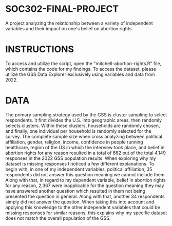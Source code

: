 # SOC302-FINAL-PROJECT
A project analyzing the relationship between a variety of independent variables and their impact on one's belief on abortion rights. 

# INSTRUCTIONS
To access and utilize the script, open the "mitchell-abortion-rights.R" file, which contains the code for my findings. To access the dataset, please utilize the GSS Data Explorer exclusively using variables and data from 2022.

# DATA
The primary sampling strategy used by the GSS is cluster sampling to select respondents. It first divides the U.S. into geographic areas, then randomly selects clusters. Within these clusters, households are randomly chosen, and finally, one individual per household is randomly selected for the survey. The complete sample size when cross analyzing between political affiliation, gender, religion, income, confidence in people running healthcare, region of the US in which the interview took place, and belief in abortion rights for any reason resulted in a total of 662 out of the total 4,149 responses in the 2022 GSS population results. When exploring why my dataset is missing responses I noticed a few different explanations. To begin with, in one of my independent variables, political affiliation, 35 respondents did not answer this question meaning we cannot include them. Along with that, in regard to my dependent variable, belief in abortion rights for any reason, 2,367 were inapplicable for the question meaning they may have answered another question which resulted in them not being presented the question in general. Along with that, another 34 respondents simply did not answer the question. When taking this into account and applying this knowledge to the other independent variables that could be missing responses for similar reasons, this explains why my specific dataset does not match the overall population of the GSS.  
